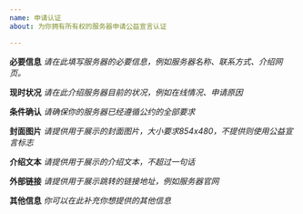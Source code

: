 ```yaml
---
name: 申请认证
about: 为你拥有所有权的服务器申请公益宣言认证

---
```


**必要信息**
*请在此填写服务器的必要信息，例如服务器名称、联系方式、介绍网页。*

**现时状况**
*请在此介绍服务器目前的状况，例如在线情况、申请原因*

**条件确认**
*请确保你的服务器已经遵循公约的全部要求*

**封面图片**
*请提供用于展示的封面图片，大小要求854x480，不提供则使用公益宣言标志*

**介绍文本**
*请提供用于展示的介绍文本，不超过一句话*

**外部链接**
*请提供用于展示跳转的链接地址，例如服务器官网*

**其他信息**
*你可以在此补充你想提供的其他信息*
